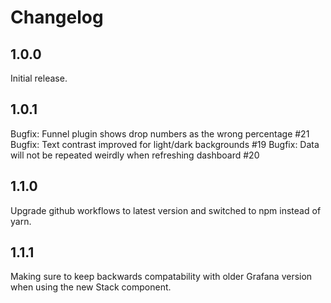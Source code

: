 # Changelog

## 1.0.0

Initial release.

## 1.0.1

Bugfix: Funnel plugin shows drop numbers as the wrong percentage #21
Bugfix: Text contrast improved for light/dark backgrounds #19
Bugfix: Data will not be repeated weirdly when refreshing dashboard #20

## 1.1.0

Upgrade github workflows to latest version and switched to npm instead of yarn.

## 1.1.1

Making sure to keep backwards compatability with older Grafana version when using the new Stack component.
